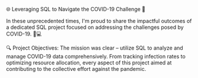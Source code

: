 🌐 Leveraging SQL to Navigate the COVID-19 Challenge 🚀

In these unprecedented times, I'm proud to share the impactful outcomes of a dedicated SQL project focused on addressing the challenges posed by COVID-19. 🦠💻

🔍 Project Objectives:
The  mission was clear – utilize SQL to analyze and manage COVID-19 data comprehensively. From tracking infection rates to optimizing resource allocation, every aspect of this project aimed at contributing to the collective effort against the pandemic.

